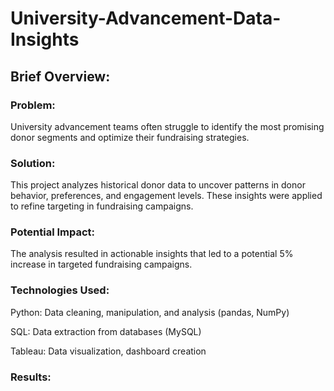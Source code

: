 # University-Advancement-Data-Insights

## Brief Overview:

### Problem: 
University advancement teams often struggle to identify the most promising donor segments and optimize their fundraising strategies.

### Solution: 
This project analyzes historical donor data to uncover patterns in donor behavior, preferences, and engagement levels. These insights were applied to refine targeting in fundraising campaigns.

### Potential Impact: 
The analysis resulted in actionable insights that led to a potential 5% increase in targeted fundraising campaigns.

### Technologies Used:
Python: Data cleaning, manipulation, and analysis (pandas, NumPy)

SQL: Data extraction from databases (MySQL)

Tableau: Data visualization, dashboard creation

### Results:

